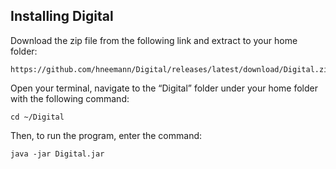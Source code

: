 ## Installing Digital
Download the zip file from the following link and extract to your home folder:
```
https://github.com/hneemann/Digital/releases/latest/download/Digital.zip
```


Open your terminal, navigate to the “Digital” folder under your home folder with the following command:
```
cd ~/Digital
```


Then, to run the program, enter the command:
```
java -jar Digital.jar
```

